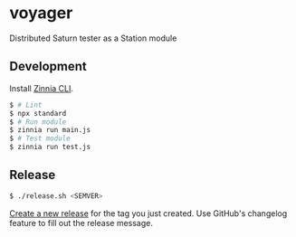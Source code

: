 # voyager
Distributed Saturn tester as a Station module

## Development

Install [Zinnia CLI](https://github.com/filecoin-station/zinnia).

```bash
$ # Lint
$ npx standard
$ # Run module
$ zinnia run main.js
$ # Test module
$ zinnia run test.js
```

## Release

```bash
$ ./release.sh <SEMVER>
```

[Create a new release](https://github.com/filecoin-station/voyager/releases/new) for the tag you just created.
Use GitHub's changelog feature to fill out the release message.